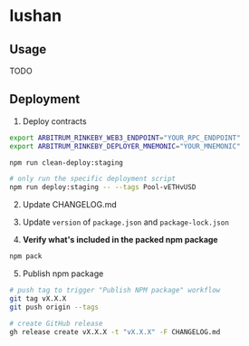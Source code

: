 # lushan

## Usage

TODO

## Deployment

1. Deploy contracts

```bash
export ARBITRUM_RINKEBY_WEB3_ENDPOINT="YOUR_RPC_ENDPOINT"
export ARBITRUM_RINKEBY_DEPLOYER_MNEMONIC="YOUR_MNEMONIC"

npm run clean-deploy:staging

# only run the specific deployment script
npm run deploy:staging -- --tags Pool-vETHvUSD
```

2. Update CHANGELOG.md

3. Update `version` of `package.json` and `package-lock.json`

4. **Verify what's included in the packed npm package**

```bash
npm pack
```

5. Publish npm package

```bash
# push tag to trigger "Publish NPM package" workflow
git tag vX.X.X
git push origin --tags

# create GitHub release
gh release create vX.X.X -t "vX.X.X" -F CHANGELOG.md
```

